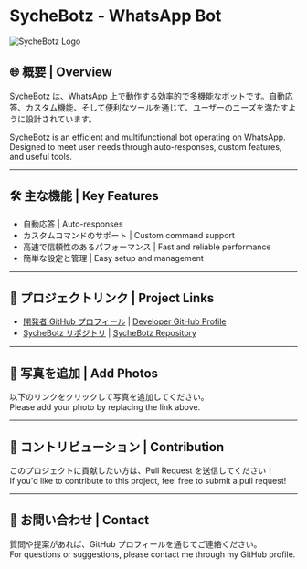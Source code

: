 # SycheBotz - WhatsApp Bot

![SycheBotz Logo](https://i.ibb.co.com/80vgHcb/da94839bde2029eb7b89ff64174bb270.jpg)

## 🌐 概要 | Overview
SycheBotz は、WhatsApp 上で動作する効率的で多機能なボットです。自動応答、カスタム機能、そして便利なツールを通じて、ユーザーのニーズを満たすように設計されています。

SycheBotz is an efficient and multifunctional bot operating on WhatsApp. Designed to meet user needs through auto-responses, custom features, and useful tools.

---

## 🛠️ 主な機能 | Key Features
- 自動応答 | Auto-responses  
- カスタムコマンドのサポート | Custom command support  
- 高速で信頼性のあるパフォーマンス | Fast and reliable performance  
- 簡単な設定と管理 | Easy setup and management  

---

## 📂 プロジェクトリンク | Project Links
- [開発者 GitHub プロフィール](https://github.com/sychyy) | [Developer GitHub Profile](https://github.com/sychyy)  
- [SycheBotz リポジトリ](https://github.com/sychyy/sychee) | [SycheBotz Repository](https://github.com/sychyy/sychee)

---

## 📸 写真を追加 | Add Photos
以下のリンクをクリックして写真を追加してください。  
Please add your photo by replacing the link above.

---

## 🤝 コントリビューション | Contribution
このプロジェクトに貢献したい方は、Pull Request を送信してください！  
If you'd like to contribute to this project, feel free to submit a pull request!

---

## 📧 お問い合わせ | Contact
質問や提案があれば、GitHub プロフィールを通じてご連絡ください。  
For questions or suggestions, please contact me through my GitHub profile.
